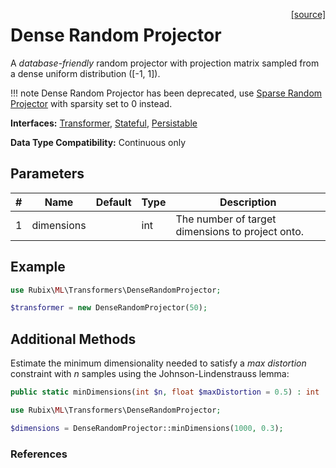 <span style="float:right;"><a href="https://github.com/RubixML/ML/blob/master/src/Transformers/DenseRandomProjector.php">[source]</a></span>

# Dense Random Projector
A *database-friendly* random projector with projection matrix sampled from a dense uniform distribution ([-1, 1]).

!!! note
    Dense Random Projector has been deprecated, use [Sparse Random Projector](sparse-random-projector.md) with sparsity set to 0 instead.

**Interfaces:** [Transformer](api.md#transformer), [Stateful](api.md#stateful), [Persistable](../persistable.md)

**Data Type Compatibility:** Continuous only

## Parameters
| # | Name | Default | Type | Description |
|---|---|---|---|---|
| 1 | dimensions | | int | The number of target dimensions to project onto. |

## Example
```php
use Rubix\ML\Transformers\DenseRandomProjector;

$transformer = new DenseRandomProjector(50);
```

## Additional Methods
Estimate the minimum dimensionality needed to satisfy a *max distortion* constraint with *n* samples using the Johnson-Lindenstrauss lemma:
```php
public static minDimensions(int $n, float $maxDistortion = 0.5) : int
```

```php
use Rubix\ML\Transformers\DenseRandomProjector;

$dimensions = DenseRandomProjector::minDimensions(1000, 0.3);
```

### References
[^1]: D. Achlioptas. (2003). Database-friendly random projections: Johnson-Lindenstrauss with binary coins.